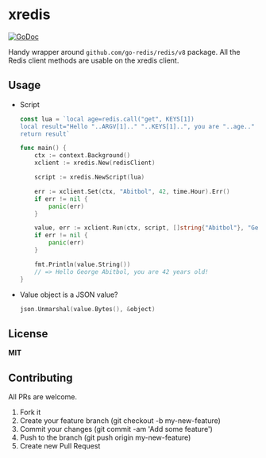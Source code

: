 # xredis

[![GoDoc](https://img.shields.io/badge/godoc-reference-blue.svg)](https://pkg.go.dev/github.com/mdouchement/xredis)

Handy wrapper around `github.com/go-redis/redis/v8` package. All the Redis client methods are usable on the xredis client.

## Usage

- Script
    ```go
    const lua = `local age=redis.call("get", KEYS[1])
    local result="Hello "..ARGV[1].." "..KEYS[1]..", you are "..age.." years old!"
    return result`

    func main() {
        ctx := context.Background()
        xclient := xredis.New(redisClient)

        script := xredis.NewScript(lua)

        err := xclient.Set(ctx, "Abitbol", 42, time.Hour).Err()
        if err != nil {
            panic(err)
        }

        value, err := xclient.Run(ctx, script, []string{"Abitbol"}, "George")
        if err != nil {
            panic(err)
        }

        fmt.Println(value.String())
        // => Hello George Abitbol, you are 42 years old!
    }
    ```

- Value object is a JSON value?
    ```go
    json.Unmarshal(value.Bytes(), &object)
    ```

## License

**MIT**


## Contributing

All PRs are welcome.

1. Fork it
2. Create your feature branch (git checkout -b my-new-feature)
3. Commit your changes (git commit -am 'Add some feature')
5. Push to the branch (git push origin my-new-feature)
6. Create new Pull Request